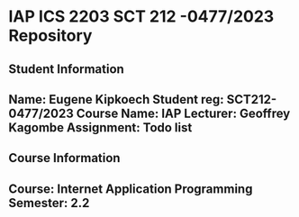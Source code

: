 # IAP ICS 2203 SCT 212 -0477/2023 Repository
## Student Information
**Name:** Eugene Kipkoech
**Student reg:** SCT212-0477/2023
**Course Name:** IAP
**Lecturer:** Geoffrey Kagombe
**Assignment:** Todo list
---
## Course Information
**Course:** Internet Application Programming
**Semester:** 2.2
---
